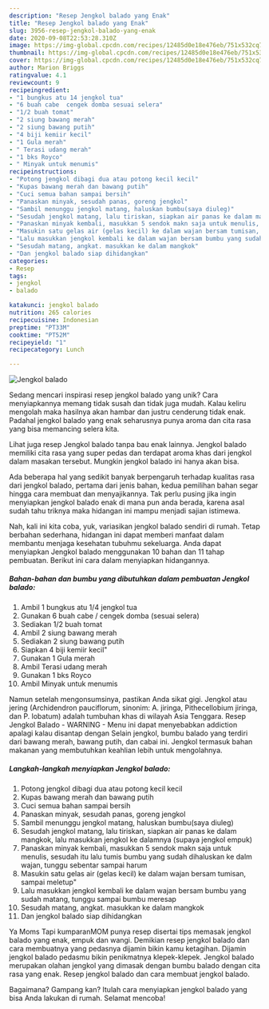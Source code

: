 ```yaml
---
description: "Resep Jengkol balado yang Enak"
title: "Resep Jengkol balado yang Enak"
slug: 3956-resep-jengkol-balado-yang-enak
date: 2020-09-08T22:53:28.310Z
image: https://img-global.cpcdn.com/recipes/12485d0e18e476eb/751x532cq70/jengkol-balado-foto-resep-utama.jpg
thumbnail: https://img-global.cpcdn.com/recipes/12485d0e18e476eb/751x532cq70/jengkol-balado-foto-resep-utama.jpg
cover: https://img-global.cpcdn.com/recipes/12485d0e18e476eb/751x532cq70/jengkol-balado-foto-resep-utama.jpg
author: Marion Briggs
ratingvalue: 4.1
reviewcount: 9
recipeingredient:
- "1 bungkus atu 14 jengkol tua"
- "6 buah cabe  cengek domba sesuai selera"
- "1/2 buah tomat"
- "2 siung bawang merah"
- "2 siung bawang putih"
- "4 biji kemiir kecil"
- "1 Gula merah"
- " Terasi udang merah"
- "1 bks Royco"
- " Minyak untuk menumis"
recipeinstructions:
- "Potong jengkol dibagi dua atau potong kecil kecil"
- "Kupas bawang merah dan bawang putih"
- "Cuci semua bahan sampai bersih"
- "Panaskan minyak, sesudah panas, goreng jengkol"
- "Sambil menunggu jengkol matang, haluskan bumbu(saya diuleg)"
- "Sesudah jengkol matang, lalu tiriskan, siapkan air panas ke dalam mangkok, lalu masukkan jengkol ke dalamnya (supaya jengkol empuk)"
- "Panaskan minyak kembali, masukkan 5 sendok makn saja untuk menulis, sesudah itu lalu tumis bumbu yang sudah dihaluskan ke dalm wajan, tunggu sebentar sampai harum"
- "Masukin satu gelas air (gelas kecil) ke dalam wajan bersam tumisan, sampai meletup&#34;"
- "Lalu masukkan jengkol kembali ke dalam wajan bersam bumbu yang sudah matang, tunggu sampai bumbu meresap"
- "Sesudah matang, angkat. masukkan ke dalam mangkok"
- "Dan jengkol balado siap dihidangkan"
categories:
- Resep
tags:
- jengkol
- balado

katakunci: jengkol balado 
nutrition: 265 calories
recipecuisine: Indonesian
preptime: "PT33M"
cooktime: "PT52M"
recipeyield: "1"
recipecategory: Lunch

---
```



![Jengkol balado](https://img-global.cpcdn.com/recipes/12485d0e18e476eb/751x532cq70/jengkol-balado-foto-resep-utama.jpg)

Sedang mencari inspirasi resep jengkol balado yang unik? Cara menyiapkannya memang tidak susah dan tidak juga mudah. Kalau keliru mengolah maka hasilnya akan hambar dan justru cenderung tidak enak. Padahal jengkol balado yang enak seharusnya punya aroma dan cita rasa yang bisa memancing selera kita.

Lihat juga resep Jengkol balado tanpa bau enak lainnya. Jengkol balado memiliki cita rasa yang super pedas dan terdapat aroma khas dari jengkol dalam masakan tersebut. Mungkin jengkol balado ini hanya akan bisa.

Ada beberapa hal yang sedikit banyak berpengaruh terhadap kualitas rasa dari jengkol balado, pertama dari jenis bahan, kedua pemilihan bahan segar hingga cara membuat dan menyajikannya. Tak perlu pusing jika ingin menyiapkan jengkol balado enak di mana pun anda berada, karena asal sudah tahu triknya maka hidangan ini mampu menjadi sajian istimewa.


Nah, kali ini kita coba, yuk, variasikan jengkol balado sendiri di rumah. Tetap berbahan sederhana, hidangan ini dapat memberi manfaat dalam membantu menjaga kesehatan tubuhmu sekeluarga. Anda dapat menyiapkan Jengkol balado menggunakan 10 bahan dan 11 tahap pembuatan. Berikut ini cara dalam menyiapkan hidangannya.

<!--inarticleads1-->

##### Bahan-bahan dan bumbu yang dibutuhkan dalam pembuatan Jengkol balado:

1. Ambil 1 bungkus atu 1/4 jengkol tua
1. Gunakan 6 buah cabe / cengek domba (sesuai selera)
1. Sediakan 1/2 buah tomat
1. Ambil 2 siung bawang merah
1. Sediakan 2 siung bawang putih
1. Siapkan 4 biji kemiir kecil&#34;
1. Gunakan 1 Gula merah
1. Ambil  Terasi udang merah
1. Gunakan 1 bks Royco
1. Ambil  Minyak untuk menumis


Namun setelah mengonsumsinya, pastikan Anda sikat gigi. Jengkol atau jering (Archidendron pauciflorum, sinonim: A. jiringa, Pithecellobium jiringa, dan P. lobatum) adalah tumbuhan khas di wilayah Asia Tenggara. Resep Jengkol Balado - WARNING - Menu ini dapat menyebabkan addiction apalagi kalau disantap dengan Selain jengkol, bumbu balado yang terdiri dari bawang merah, bawang putih, dan cabai ini. Jengkol termasuk bahan makanan yang membutuhkan keahlian lebih untuk mengolahnya. 

<!--inarticleads2-->

##### Langkah-langkah menyiapkan Jengkol balado:

1. Potong jengkol dibagi dua atau potong kecil kecil
1. Kupas bawang merah dan bawang putih
1. Cuci semua bahan sampai bersih
1. Panaskan minyak, sesudah panas, goreng jengkol
1. Sambil menunggu jengkol matang, haluskan bumbu(saya diuleg)
1. Sesudah jengkol matang, lalu tiriskan, siapkan air panas ke dalam mangkok, lalu masukkan jengkol ke dalamnya (supaya jengkol empuk)
1. Panaskan minyak kembali, masukkan 5 sendok makn saja untuk menulis, sesudah itu lalu tumis bumbu yang sudah dihaluskan ke dalm wajan, tunggu sebentar sampai harum
1. Masukin satu gelas air (gelas kecil) ke dalam wajan bersam tumisan, sampai meletup&#34;
1. Lalu masukkan jengkol kembali ke dalam wajan bersam bumbu yang sudah matang, tunggu sampai bumbu meresap
1. Sesudah matang, angkat. masukkan ke dalam mangkok
1. Dan jengkol balado siap dihidangkan


Ya Moms Tapi kumparanMOM punya resep disertai tips memasak jengkol balado yang enak, empuk dan wangi. Demikian resep jengkol balado dan cara membuatnya yang pedasnya dijamin bikin kamu ketagihan. Dijamin jengkol balado pedasmu bikin penikmatnya klepek-klepek. Jengkol balado merupakan olahan jengkol yang dimasak dengan bumbu balado dengan cita rasa yang enak. Resep jengkol balado dan cara membuat jengkol balado. 

Bagaimana? Gampang kan? Itulah cara menyiapkan jengkol balado yang bisa Anda lakukan di rumah. Selamat mencoba!
